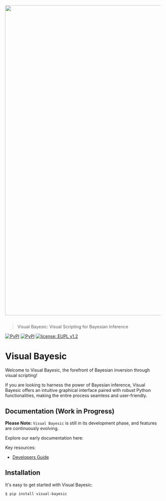 # <p align="center"><img src="docs/readme_images/header_combined_slim.png" width="1000"></p>

> Visual Bayesic: Visual Scripting for Bayesian Inference

[![PyPI](https://img.shields.io/badge/python-3-blue.svg)](https://www.python.org/downloads/)
[![PyPI](https://img.shields.io/badge/pypi-1.0-blue.svg)](https://pypi.org/project/gempy/)
[![license: EUPL v1.2](https://img.shields.io/badge/license-EUPL%20v1.2-blue.svg)](https://github.com/cgre-aachen/gempy/blob/master/LICENSE)


Visual Bayesic
==============

Welcome to Visual Bayesic, the forefront of Bayesian inversion through visual scripting! 

If you are looking to harness the power of Bayesian inference, Visual Bayesic offers an intuitive graphical interface paired with robust Python functionalities, making the entire process seamless and user-friendly.

Documentation (Work in Progress)
--------------------------------

**Please Note:** ``Visual Bayesic`` is still in its development phase, and features are continuously evolving.

Explore our early documentation here:

Key resources:
- [Developers Guide](https://terranigma-solutions.github.io/visual-bayesic-xircuits/)


Installation
------------

It's easy to get started with Visual Bayesic:

`$ pip install visual-bayesic`


